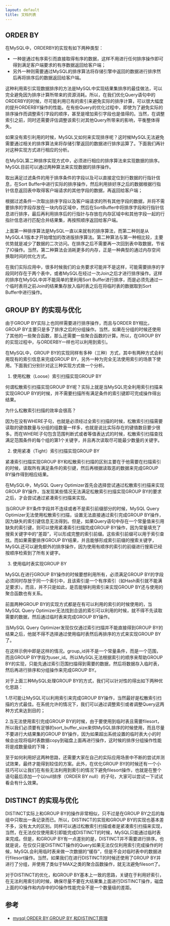 ```yaml
---
layout: default
title: 文档列表
---
```



## ORDER BY


在MySQL中，ORDERBY的实现有如下两种类型：

* 一种是通过有序索引而直接取得有序的数据，这样不用进行任何排序操作即可得到满足客户端要求的有序数据返回给客户端；  
* 另外一种则需要通过MySQL的排序算法将存储引擎中返回的数据进行排序然后再将排序后的数据返回给客户端。

这种利用索引实现数据排序的方法是MySQL中实现结果集排序的最佳做法，可以完全避免因为排序计算所带来的资源消耗。所以，在我们优化Query语句中的ORDERBY的时候，尽可能利用已有的索引来避免实际的排序计算，可以很大幅度的提升ORDERBY操作的性能。在有些Query的优化过程中，即使为了避免实际的排序操作而调整索引字段的顺序，甚至是增加索引字段也是值得的。当然，在调整索引之前，同时还需要评估调整该索引对其他Query所带来的影响，平衡整体得失。

如果没有索引利用的时候，MySQL又如何来实现排序呢？这时候MySQL无法避免需要通过相关的排序算法来将存储引擎返回的数据进行排序运算了。下面我们再针对这种实现方式进行相应的分析。

在MySQL第二种排序实现方式中，必须进行相应的排序算法来实现数据的排序。MySQL目前可以通过两种算法来实现数据的排序操作。

取出满足过滤条件的用于排序条件的字段以及可以直接定位到行数据的行指针信息，在Sort Buffer中进行实际的排序操作，然后利用排好序之后的数据根据行指针信息返回表中取得客户端请求的其他字段的数据，再返回给客户端；

根据过滤条件一次取出排序字段以及客户端请求的所有其他字段的数据，并将不需要排序的字段存放在一块内存区域中，然后在SortBuffer中将排序字段和行指针信息进行排序，最后再利用排序后的行指针与存放在内存区域中和其他字段一起的行指针信息进行匹配合并结果集，再按照顺序返回给客户端。

 

上面第一种排序算法是MySQL一直以来就有的排序算法，而第二种则是从MySQL4.1版本才开始增加的改进版排序算法。第二种算法与第一种相比较，主要优势就是减少了数据的二次访问。在排序之后不需要再一次回到表中取数据，节省了IO操作。当然，第二种算法会消耗更多的内存，正是一种典型的通过内存空间换取时间的优化方式。



在我们实际应用中，很多时候我们的业务要求可能并不是这样，可能需要排序的字段同时存在于两个表中，或者MySQL在经过一次Join之后才进行排序操作。这样的排序在MySQL中并不能简单的里利用Sort Buffer进行排序，而是必须先通过一个临时表将之前Join的结果集存放入临时表之后在将临时表的数据取到Sort Buffer中进行操作。


## GROUP BY 的实现与优化


由于GROUP BY实际上也同样需要进行排序操作，而且与ORDER BY相比，GROUP BY主要只是多了排序之后的分组操作。当然，如果在分组的时候还使用了其他的一些聚合函数，那么还需要一些聚合函数的计算。所以，在GROUP BY的实现过程中，与ORDERBY一样也可以利用到索引。

在MySQL中，GROUP BY的实现同样有多种（三种）方式，其中有两种方式会利用现有的索引信息来完成GROUP BY，另外一种为完全无法使用索引的场景下使用。下面我们分别针对这三种实现方式做一个分析。

1. 使用松散（Loose）索引扫描实现GROUP BY

何谓松散索引扫描实现GROUP BY呢？实际上就是当MySQL完全利用索引扫描来实现GROUP BY的时候，并不需要扫描所有满足条件的索引键即可完成操作得出结果。

为什么松散索引扫描的效率会很高？

因为在没有WHERE子句，也就是必须经过全索引扫描的时候，松散索引扫描需要读取的键值数量与分组的组数量一样多，也就是说比实际存在的键值数目要少很多。而在WHERE子句包含范围判断式或者等值表达式的时候，松散索引扫描查找满足范围条件的每个组的第1个关键字，并且再次读取尽可能最少数量的关键字。

2. 使用紧凑（Tight）索引扫描实现GROUP BY

紧凑索引扫描实现GROUP BY和松散索引扫描的区别主要在于他需要在扫描索引的时候，读取所有满足条件的索引键，然后再根据读取恶的数据来完成GROUP BY操作得到相应结果。

在MySQL中，MySQL Query Optimizer首先会选择尝试通过松散索引扫描来实现GROUP BY操作，当发现某些情况无法满足松散索引扫描实现GROUP BY的要求之后，才会尝试通过紧凑索引扫描来实现。

当GROUP BY条件字段并不连续或者不是索引前缀部分的时候，MySQL Query Optimizer无法使用松散索引扫描，设置无法直接通过索引完成GROUP BY操作，因为缺失的索引键信息无法得到。但是，如果Query语句中存在一个常量值来引用缺失的索引键，则可以使用紧凑索引扫描完成GROUP BY操作，因为常量填充了搜索关键字中的“差距”，可以形成完整的索引前缀。这些索引前缀可以用于索引查找。而如果需要排序GROUP BY结果，并且能够形成索引前缀的搜索关键字，MySQL还可以避免额外的排序操作，因为使用有顺序的索引的前缀进行搜索已经按顺序检索到了所有关键字。

3. 使用临时表实现GROUP BY

MySQL在进行GROUP BY操作的时候要想利用所有，必须满足GROUP BY的字段必须同时存放于同一个索引中，且该索引是一个有序索引（如Hash索引就不能满足要求）。而且，并不只是如此，是否能够利用索引来实现GROUP BY还与使用的聚合函数也有关系。

前面两种GROUP BY的实现方式都是在有可以利用的索引的时候使用的，当MySQL Query Optimizer无法找到合适的索引可以利用的时候，就不得不先读取需要的数据，然后通过临时表来完成GROUP BY操作。

当MySQL Query Optimizer发现仅仅通过索引扫描并不能直接得到GROUP BY的结果之后，他就不得不选择通过使用临时表然后再排序的方式来实现GROUP BY了。

在这样示例中即是这样的情况。group_id并不是一个常量条件，而是一个范围，而且GROUP BY字段为user_id。所以MySQL无法根据索引的顺序来帮助GROUP BY的实现，只能先通过索引范围扫描得到需要的数据，然后将数据存入临时表，然后再进行排序和分组操作来完成GROUP BY。

对于上面三种MySQL处理GROUP BY的方式，我们可以针对性的得出如下两种优化思路：

1.尽可能让MySQL可以利用索引来完成GROUP BY操作，当然最好是松散索引扫描的方式最佳。在系统允许的情况下，我们可以通过调整索引或者调整Query这两种方式来达到目的；

2.当无法使用索引完成GROUP BY的时候，由于要使用到临时表且需要filesort，所以我们必须要有足够的sort_buffer_size来供MySQL排序的时候使用，而且尽量不要进行大结果集的GROUP BY操作，因为如果超出系统设置的临时表大小的时候会出现将临时表数据copy到磁盘上面再进行操作，这时候的排序分组操作性能将是成数量级的下降；

 

至于如何利用好这两种思路，还需要大家在自己的实际应用场景中不断的尝试并测试效果，最终才能得到较佳的方案。此外，在优化GROUP BY的时候还有一个小技巧可以让我们在有些无法利用到索引的情况下避免filesort操作，也就是在整个语句最后添加一个以null排序（ORDER BY null）的子句，大家可以尝试一下试试看会有什么效果。


## DISTINCT 的实现与优化

DISTINCT实际上和GROUP BY的操作非常相似，只不过是在GROUP BY之后的每组中只取出一条记录而已。所以，DISTINCT的实现和GROUP BY的实现也基本差不多，没有太大的区别。同样可以通过松散索引扫描或者是紧凑索引扫描来实现，当然，在无法仅仅使用索引即能完成DISTINCT的时候，MySQL只能通过临时表来完成。但是，和GROUP BY有一点差别的是，DISTINCT并不需要进行排序。也就是说，在仅仅只是DISTINCT操作的Query如果无法仅仅利用索引完成操作的时候，MySQL会利用临时表来做一次数据的“缓存”，但是不会对临时表中的数据进行filesort操作。当然，如果我们在进行DISTINCT的时候还使用了GROUP BY并进行了分组，并使用了类似于MAX之类的聚合函数操作，就无法避免filesort了。


对于DISTINCT的优化，和GROUP BY基本上一致的思路，关键在于利用好索引，在无法利用索引的时候，确保尽量不要在大结果集上面进行DISTINCT操作，磁盘上面的IO操作和内存中的IO操作性能完全不是一个数量级的差距。


## 参考


* [mysql ORDER BY,GROUP BY 和DISTINCT原理](http://www.cnblogs.com/ggjucheng/archive/2012/11/18/2776449.html)

<script>
 
tk.comment.isHaveComment = false;
jQuery(document).ready(function(){
   $(".ad-page-footer").css("position","relative").css("bottom","0px").css("width","100%");
   $(".ad-page-footer").css("z-index","11");
   $(".ad-page-footer").css("background-color","rgb(80, 80, 80)");
});
</script>
